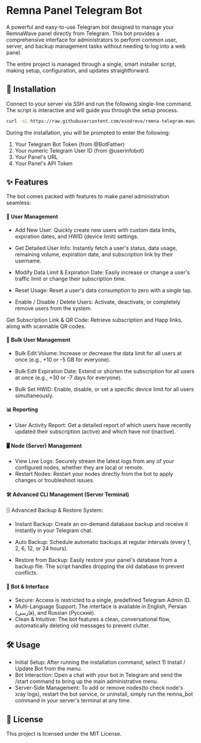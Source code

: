 # Remna Panel Telegram Bot

A powerful and easy-to-use Telegram bot designed to manage your RemnaWave panel directly from Telegram. This bot provides a comprehensive interface for administrators to perform common user, server, and backup management tasks without needing to log into a web panel.

The entire project is managed through a single, smart installer script, making setup, configuration, and updates straightforward.

## 🚀 Installation

Connect to your server via SSH and run the following single-line command. The script is interactive and will guide you through the setup process.

```bash
curl -sL https://raw.githubusercontent.com/esodrevo/remna-telegram-manager-bot/main/installer.sh -o installer.sh && sudo bash installer.sh
```

During the installation, you will be prompted to enter the following:
1.  Your Telegram Bot Token (from @BotFather)
2.  Your numeric Telegram User ID (from @userinfobot)
3.  Your Panel's URL
4.  Your Panel's API Token

## ✨ Features

The bot comes packed with features to make panel administration seamless:

#### 👤 User Management
- Add New User: Quickly create new users with custom data limits, expiration dates, and HWID (device limit) settings.

- Get Detailed User Info: Instantly fetch a user's status, data usage, remaining volume, expiration date, and subscription link by their username.

- Modify Data Limit & Expiration Date: Easily increase or change a user's traffic limit or change their subscription time.

- Reset Usage: Reset a user's data consumption to zero with a single tap.

- Enable / Disable / Delete Users: Activate, deactivate, or completely remove users from the system.

Get Subscription Link & QR Code: Retrieve subscription and Happ links, along with scannable QR codes.
#### 👤 Bulk User Management
- Bulk Edit Volume: Increase or decrease the data limit for all users at once (e.g., +10 or -5 GB for everyone).

- Bulk Edit Expiration Date: Extend or shorten the subscription for all users at once (e.g., +30 or -7 days for everyone).

- Bulk Set HWID: Enable, disable, or set a specific device limit for all users simultaneously.
#### 📊 Reporting
- User Activity Report: Get a detailed report of which users have recently updated their subscription (active) and which have not (inactive).
#### 🖥️ Node (Server) Management
- View Live Logs: Securely stream the latest logs from any of your configured nodes, whether they are local or remote.
- Restart Nodes: Restart your nodes directly from the bot to apply changes or troubleshoot issues.
#### 🛠️ Advanced CLI Management (Server Terminal)
🗄️ Advanced Backup & Restore System:

- Instant Backup: Create an on-demand database backup and receive it instantly in your Telegram chat.

- Auto Backup: Schedule automatic backups at regular intervals (every 1, 2, 6, 12, or 24 hours).

- Restore from Backup: Easily restore your panel's database from a backup file. The script handles dropping the old database to prevent conflicts.
#### 🤖 Bot & Interface
- Secure: Access is restricted to a single, predefined Telegram Admin ID.
- Multi-Language Support: The interface is available in English, Persian (فارسی), and Russian (Русский).
- Clean & Intuitive: The bot features a clean, conversational flow, automatically deleting old messages to prevent clutter.

## 🛠️ Usage

- Initial Setup: After running the installation command, select 1) Install / Update Bot from the menu.
- Bot Interaction: Open a chat with your bot in Telegram and send the /start command to bring up the main administrative menu.
- Server-Side Management: To add or remove nodes(to check node's xray logs), restart the bot service, or uninstall, simply run the remna_bot command in your server's terminal at any time.

## 📄 License

This project is licensed under the MIT License.

